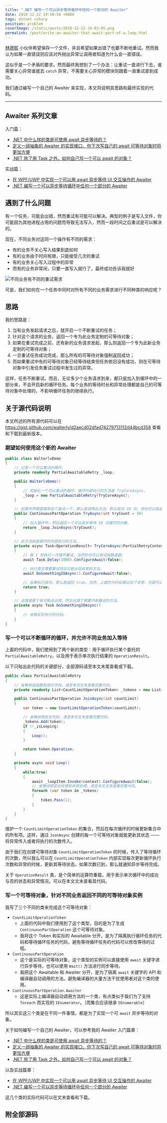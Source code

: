 ```yaml
---
title: ".NET 编写一个可以异步等待循环中任何一个部分的 Awaiter"
date: 2018-12-22 19:50:54 +0800
tags: dotnet csharp
position: problem
coverImage: /static/posts/2018-12-22-16-03-05.png
permalink: /post/write-an-awaiter-that-await-part-of-a-loop.html
---
```


[林德熙](https://blog.lindexi.com/) 小伙伴希望保存一个文件，并且希望如果出错了也要不断地重试。然而我认为如果一直错误则应该对外抛出异常让调用者知道为什么会一直错误。

这似乎是一个矛盾的要求。然而最终我想到了一个办法：让重试一直进行下去，谁需要关心异常谁就去 `catch` 异常，不需要关心异常的模块则跟着一直重试直到成功。

我们通过编写一个自己的 Awaiter 来实现，本文将说明其思路和最终实现的代码。

---

<div id="toc"></div>

## Awaiter 系列文章

入门篇：

- [.NET 中什么样的类是可使用 await 异步等待的？](/post/what-is-an-awaiter)
- [定义一组抽象的 Awaiter 的实现接口，你下次写自己的 await 可等待对象时将更加方便](/post/abstract-awaitable-and-awaiter)
- [.NET 除了用 Task 之外，如何自己写一个可以 await 的对象？](/post/understand-and-write-custom-awaiter)

实战篇：

- [在 WPF/UWP 中实现一个可以用 await 异步等待 UI 交互操作的 Awaiter](/post/write-dispatcher-awaiter-for-ui)
- [.NET 编写一个可以异步等待循环中任何一个部分的 Awaiter](/post/write-an-awaiter-that-await-part-of-a-loop)

## 遇到了什么问题

有一个任务，可能会出错，然而重试有可能可以解决。典型的例子是写入文件，你可能因为其他进程占用的问题而导致无法写入，然而一段时间之后重试是可以解决的。

现在，不同业务对这同一个操作有不同的需求：

- 有的业务不关心写入结果到底如何
- 有的业务由于时间有限，只能接受几次的重试
- 有的业务关心写入过程中的异常
- 而有的业务非常闲，只要一直写入就行了，最终成功告诉我就好

![不同业务有不同的重试需求](/static/posts/2018-12-22-16-03-05.png)

可是，我们如何在一个任务中同时对所有不同的业务需求进行不同种类的响应呢？

## 思路

我的思路是：

1. 当有业务发起请求之后，就开启一个不断重试的任务；
1. 针对这个请求的业务，返回一个专为此业务定制的可等待对象；
1. 如果在重试完成之前，还有新的业务请求发起，那么则返回一个专为此新业务定制的可等待对象；
1. 一旦重试任务成功完成，那么所有的可等待对象强制返回成功；
1. 而如果重试中有的可等待对象已经等待结束但任务依旧没有成功，则在可等待对象中引发任务重试过程中发生过的异常。

这样，任务不断重试。而且，无论多少个业务请求到来，都只是加入到循环中的一部分来，不会开启新的循环任务。每个业务的等待时长和异常处理都是自己的可等待对象中处理的，不影响循环任务的继续执行。

## 关于源代码说明

本文所述的所有源代码可以在 <https://gist.github.com/walterlv/d2aecd02dfad74279713112d44bcd358> 查看和下载到最新版本。

### 期望如何使用这个新的 Awaiter

```csharp
public class WalterlvDemo
{
    // 记录一个可以重试的循环。
    private readonly PartialAwaitableRetry _loop;

    public WalterlvDemo()
    {
        // 初始化一个可以重试的循环，循环内部执行的方法是 TryCoreAsync。
        _loop = new PartialAwaitableRetry(TryCoreAsync);
    }

    // 如果外界期望使用这个类试一下，那么就调用此方法。默认尝试 10 次，但也可以指定为 -1 尝试无数次。
    public ContinuousPartOperation TryAsync(int tryCount = 10)
    {
        // 加入循环中，然后返回一个可以异步等待 10 次循环的对象。
        return _loop.JoinAsync(tryCount);
    }

    // 此方法就是循环的内部执行的方法。
    private async Task<OperationResult> TryCoreAsync(PartialRetryContext context)
    {
        // 每 1 秒执行一次循环重试，当然你也可以尝试指数退避。
        await Task.Delay(1000).ConfigureAwait(false);

        // 执行真正需要重试而且可能出现异常的方法。
        await DoSomethingIOAsync().ConfigureAwait(false);

        // 如果执行成功，那么就返回 true。当然，上面的代码如果出现了异常，也是可以被捕获到的。
        return true;
    }

    // 这就是那个有可能会出错，然后出错了需要不断重试的方法。
    private async Task DoSomethingIOAsync()
    {
        // 省略实际执行的代码。
    }
}
```

### 写一个可以不断循环的循环，并允许不同业务加入等待

上面的代码中，我们使用到了两个新的类型：用于循环执行某个委托的 `PartialAwaitableRetry`，以及用于表示单次执行结果的 `OperationResult`。

以下只贴出此代码的关键部分，全部源码请至本文末尾查看或下载。

```csharp
public class PartialAwaitableRetry
{
    // 省略构造函数和部分字段，请至本文文末查看完整代码。
    private readonly List<CountLimitOperationToken> _tokens = new List<CountLimitOperationToken>();

    public ContinuousPartOperation JoinAsync(int countLimit)
    {
        var token = new CountLimitOperationToken(countLimit);

        // 省略线程安全代码，请至本文文末查看完整代码。
        _tokens.Add(token);
        if (!_isLooping)
        {
            Loop();
        }

        return token.Operation;
    }

    private async void Loop()
    {
        while(true)
        {
            await _loopItem.Invoke(context).ConfigureAwait(false);
            // 省略线程安全处理和异常处理，请至本文文末查看完整代码。
            foreach (var token in _tokens)
            {
                token.Pass(1);
            }
        }
    }
}
```

维护一个 `CountLimitOperationToken` 的集合，然后在每次循环的时候更新集合中的所有项。这样，通过 `JsonAsync` 创建的每一个可等待对象就能更新其状态 —— 将异常传入或者将执行的次数传入。

由于我们在创建可等待对象 `CountLimitOperationToken` 的时候，传入了等待循环的次数，所以我么可以在 `CountLimitOperationToken` 内部实现每次更新循环执行次数和异常的时候，更新其等待状态。如果次数已到，那么就通知异步等待完成。

关于 `OperationResult` 类，是个简单的运算符重载，用于表示单次循环中的成功与否的状态和异常情况。可以在本文文末查看其代码。

### 写一个可等待对象，针对不同业务返回不同的可等待对象实例

我写了三个不同的类来完成这个可等待对象：

- `CountLimitOperationToken`
    - 上面的代码中我们使用到了这个类型，目的是为了生成 `ContinuousPartOperation` 这个可等待对象。
    - 我将这个 Token 和实际的 Awaitable 分开，是为了隔离执行循环任务的代码和等待循环任务的代码，避免等待循环任务的代码可以修改等待的过程。
- `ContinuousPartOperation`
    - 这个是实际的可等待对象，这个类型的实例可以直接使用 `await` 关键字进行异步等待，也可以使用 `Wait()` 方法进行同步等待。
    - 我把这个 Awaitable 和 Awaiter 分开，是为了隔离 `await` 关键字的 API 和编译器自动调用的方法。避免编译器的大量方法干扰使用者对这个类的使用。
- `ContinuousPartOperation.Awaiter`
    - 这是实际上编译器自动调用方法的一个类，有点类似于我们为了支持 `foreach` 而实现的 `IEnumerator`。（而集合应该继承 `IEnumerable`）

所以其实这三个类是在干同一件事情，都是为了实现一个可 `await` 异步等待的对象。

关于如何编写一个自己的 Awaiter，可以参考我的 Awaiter 入门篇章：

- [.NET 中什么样的类是可使用 await 异步等待的？](/post/what-is-an-awaiter)
- [定义一组抽象的 Awaiter 的实现接口，你下次写自己的 await 可等待对象时将更加方便](/post/abstract-awaitable-and-awaiter)
- [.NET 除了用 Task 之外，如何自己写一个可以 await 的对象？](/post/understand-and-write-custom-awaiter)

以及实战篇章：

- [在 WPF/UWP 中实现一个可以用 await 异步等待 UI 交互操作的 Awaiter](/post/write-dispatcher-awaiter-for-ui)
- [.NET 编写一个可以异步等待循环中任何一个部分的 Awaiter](/post/write-an-awaiter-that-await-part-of-a-loop)

这几个类的实际代码可以在文末查看和下载。

## 附全部源码

<script src="https://gist.github.com/walterlv/d2aecd02dfad74279713112d44bcd358.js"></script>


